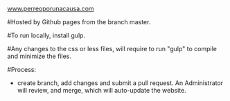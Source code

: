 www.perreoporunacausa.com 

#Hosted by Github pages from the branch master.

#To run locally, install gulp.

#Any changes to the css or less files, will require to run "gulp" to compile and minimize the files.

#Process:
  - create branch, add changes and submit a pull request.  An Administrator will review, and merge, which will auto-update the website.

